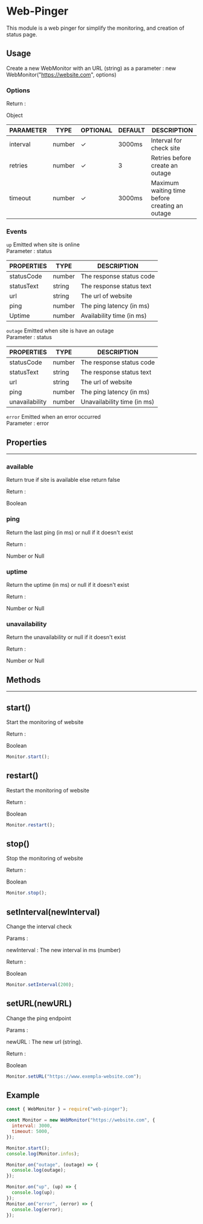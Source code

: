 # Web-Pinger

This module is a web pinger for simplify the monitoring, and creation of status page.

## Usage

Create a new WebMonitor with an URL (string) as a parameter : new WebMonitor("https://website.com", options)

### Options

Return :

Object

| PARAMETER | TYPE   | OPTIONAL | DEFAULT | DESCRIPTION                                    |
| --------- | ------ | -------- | ------- | ---------------------------------------------- |
| interval  | number | ✓        | 3000ms  | Interval for check site                        |
| retries   | number | ✓        | 3       | Retries before create an outage                |
| timeout   | number | ✓        | 3000ms  | Maximum waiting time before creating an outage |

### Events

`up` Emitted when site is online  
Parameter : status

| PROPERTIES | TYPE   | DESCRIPTION               |
| ---------- | ------ | ------------------------- |
| statusCode | number | The response status code  |
| statusText | string | The response status text  |
| url        | string | The url of website        |
| ping       | number | The ping latency (in ms)  |
| Uptime     | number | Availability time (in ms) |

`outage` Emitted when site is have an outage  
Parameter : status

| PROPERTIES     | TYPE   | DESCRIPTION                 |
| -------------- | ------ | --------------------------- |
| statusCode     | number | The response status code    |
| statusText     | string | The response status text    |
| url            | string | The url of website          |
| ping           | number | The ping latency (in ms)    |
| unavailability | number | Unavailability time (in ms) |

`error` Emitted when an error occurred  
Parameter : error

## Properties

---

### available

Return true if site is available else return false

Return :

Boolean

### ping

Return the last ping (in ms) or null if it doesn't exist

Return :

Number or Null

### uptime

Return the uptime (in ms) or null if it doesn't exist

Return :

Number or Null

### unavailability

Return the unavailability or null if it doesn't exist

Return :

Number or Null

## Methods

---

## start()

Start the monitoring of website

Return :

Boolean

```js
Monitor.start();
```

## restart()

Restart the monitoring of website

Return :

Boolean

```js
Monitor.restart();
```

## stop()

Stop the monitoring of website

Return :

Boolean

```js
Monitor.stop();
```

## setInterval(newInterval)

Change the interval check

Params :

newInterval : The new interval in ms (number)

Return :

Boolean

```js
Monitor.setInterval(200);
```

## setURL(newURL)

Change the ping endpoint

Params :

newURL : The new url (string).

Return :

Boolean

```js
Monitor.setURL("https://www.exempla-website.com");
```

## Example

```js
const { WebMonitor } = require("web-pinger");

const Monitor = new WebMonitor("https://website.com", {
  interval: 3000,
  timeout: 5000,
});

Monitor.start();
console.log(Monitor.infos);

Monitor.on("outage", (outage) => {
  console.log(outage);
});

Monitor.on("up", (up) => {
  console.log(up);
});
Monitor.on("error", (error) => {
  console.log(error);
});
```
